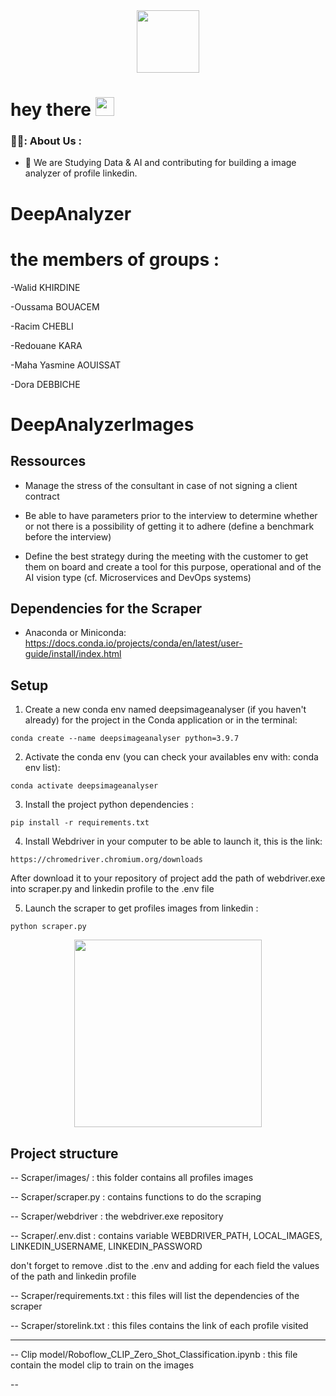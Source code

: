 
<div id="header" align="center">
  <img src="https://media.giphy.com/media/M9gbBd9nbDrOTu1Mqx/giphy.gif" width="100"/>
</div>

<h1>
  hey there
  <img src="https://media.giphy.com/media/hvRJCLFzcasrR4ia7z/giphy.gif" width="30px"/>
</h1>


### 🧑‍💻: About Us :
- :telescope: We are Studying Data & AI and contributing for building a image analyzer of profile linkedin.


# DeepAnalyzer

# the members of groups :
-Walid KHIRDINE

-Oussama BOUACEM

-Racim CHEBLI 

-Redouane KARA

-Maha Yasmine AOUISSAT

-Dora DEBBICHE

# DeepAnalyzerImages

## Ressources

* Manage the stress of the consultant in case of not signing a client contract

* Be able to have parameters prior to the interview to determine whether or not there is a possibility of getting it to adhere (define a benchmark before the interview)

* Define the best strategy during the meeting with the customer to get them on board and create a tool for this purpose, operational and of the AI ​​vision type (cf. Microservices and DevOps systems)

## Dependencies for the Scraper

* Anaconda or Miniconda: https://docs.conda.io/projects/conda/en/latest/user-guide/install/index.html

## Setup

1. Create a new conda env named deepsimageanalyser (if you haven't already) for the project in the Conda application or in the terminal:
```
conda create --name deepsimageanalyser python=3.9.7 
```

2. Activate the conda env (you can check your availables env with: conda env list):
```
conda activate deepsimageanalyser
```

3. Install the project python dependencies :
```
pip install -r requirements.txt
```

4. Install Webdriver in your computer to be able to launch it, this is the link:
```
https://chromedriver.chromium.org/downloads
```

After download it to your repository of project add the path of webdriver.exe into scraper.py and linkedin profile to the .env file

5. Launch the scraper to get profiles images from linkedin :

```
python scraper.py
```
<div align="center">
  <img src="https://lalalab.zendesk.com/hc/article_attachments/4411304152338/LoathsomeWaryDugong-max-1mb.gif" width="300"/>
</div>


## Project structure

    
-- Scraper/images/ : this folder contains all profiles images
    
-- Scraper/scraper.py : contains functions to do the scraping

-- Scraper/webdriver : the webdriver.exe repository
    
-- Scraper/.env.dist : contains variable WEBDRIVER_PATH, LOCAL_IMAGES, LINKEDIN_USERNAME, LINKEDIN_PASSWORD 

   don't forget to remove .dist to the .env and adding for each field the values of the path and linkedin profile

-- Scraper/requirements.txt : this files will list the dependencies of the scraper

-- Scraper/storelink.txt : this files contains the link of each profile visited
  
----- 

-- Clip model/Roboflow_CLIP_Zero_Shot_Classification.ipynb : this file contain the model clip to train on the images

-- 


